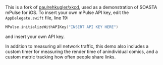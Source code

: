 This is a fork of [paulrehkugler/xkcd](https://github.com/paulrehkugler/xkcd), used as a demonstration of SOASTA mPulse for iOS.  To insert your own mPulse API key, edit the `AppDelegate.swift` file, line 19:

```swift
MPulse.initializeWithAPIKey("INSERT API KEY HERE")
```

and insert your own API key.

In addition to measuring all network traffic, this demo also includes a custom timer for measuring the render time of anindividual comics, and a custom metric tracking how often people share links.
